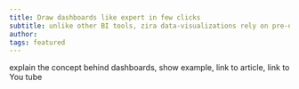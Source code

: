 ```yaml
---
title: Draw dashboards like expert in few clicks
subtitle: unlike other BI tools, zira data-visualizations rely on pre-defined, normalized and aggregated channel data
author:
tags: featured
---
```


explain the concept behind dashboards, show example, link to article, link to You tube